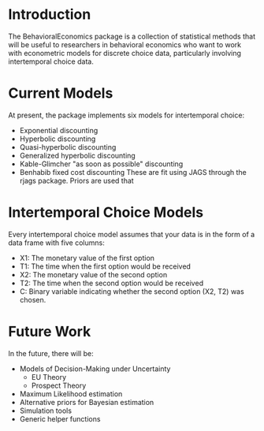 # Introduction
The BehavioralEconomics package is a collection of statistical methods that will be useful to researchers in behavioral economics who want to work with econometric models for discrete choice data, particularly involving intertemporal choice data.

# Current Models
At present, the package implements six models for intertemporal choice:
* Exponential discounting
* Hyperbolic discounting
* Quasi-hyperbolic discounting
* Generalized hyperbolic discounting
* Kable-Glimcher "as soon as possible" discounting
* Benhabib fixed cost discounting
These are fit using JAGS through the rjags package. Priors are used that 

# Intertemporal Choice Models
Every intertemporal choice model assumes that your data is in the form of a data frame with five columns:
* X1: The monetary value of the first option
* T1: The time when the first option would be received
* X2: The monetary value of the second option
* T2: The time when the second option would be received
* C: Binary variable indicating whether the second option (X2, T2) was chosen.

# Future Work
In the future, there will be:
* Models of Decision-Making under Uncertainty
  * EU Theory
  * Prospect Theory
* Maximum Likelihood estimation
* Alternative priors for Bayesian estimation
* Simulation tools
* Generic helper functions
